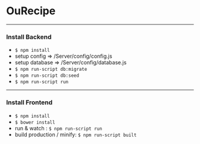 OuRecipe
===================

----------
### Install Backend
- `$ npm install`
- setup config => /Server/config/config.js
- setup database => /Server/config/database.js
- `$ npm run-script db:migrate`
- `$ npm run-script db:seed`
- `$ npm run-script run`

----------
### Install Frontend
- `$ npm install`
- `$ bower install`
- run & watch : `$ npm run-script run`
- build production / minify: `$ npm run-script built`
